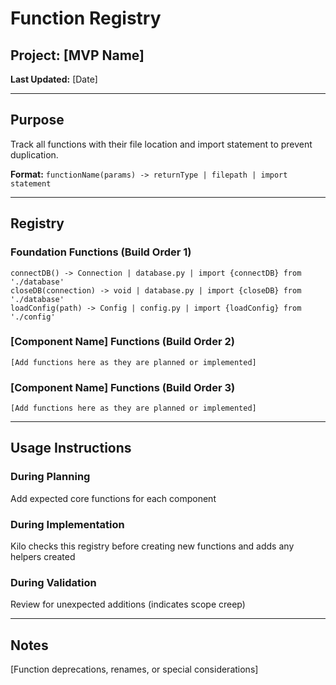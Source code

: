 # Function Registry

## Project: [MVP Name]
**Last Updated:** [Date]

---

## Purpose
Track all functions with their file location and import statement to prevent duplication.

**Format:** `functionName(params) -> returnType | filepath | import statement`

---

## Registry

### Foundation Functions (Build Order 1)

```
connectDB() -> Connection | database.py | import {connectDB} from './database'
closeDB(connection) -> void | database.py | import {closeDB} from './database'
loadConfig(path) -> Config | config.py | import {loadConfig} from './config'
```

### [Component Name] Functions (Build Order 2)

```
[Add functions here as they are planned or implemented]
```

### [Component Name] Functions (Build Order 3)

```
[Add functions here as they are planned or implemented]
```

---

## Usage Instructions

### During Planning
Add expected core functions for each component

### During Implementation
Kilo checks this registry before creating new functions and adds any helpers created

### During Validation
Review for unexpected additions (indicates scope creep)

---

## Notes
[Function deprecations, renames, or special considerations]
